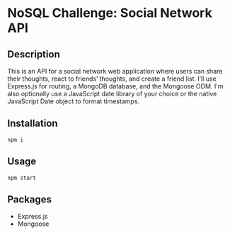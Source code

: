 # NoSQL Challenge: Social Network API

## Description 
This is an API for a social network web application where users can share their thoughts, react to friends’ thoughts, and create a friend list. I’ll use Express.js for routing, a MongoDB database, and the Mongoose ODM. I'm also optionally use a JavaScript date library of your choice or the native JavaScript Date object to format timestamps.

## Installation
```npm i```

## Usage
```npm start```

## Packages
 - Express.js
 - Mongoose
